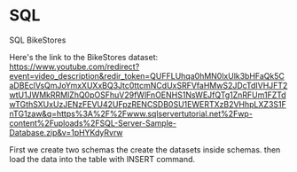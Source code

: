# SQL
SQL BikeStores 

Here's the link to the BikeStores dataset: 
https://www.youtube.com/redirect?event=video_description&redir_token=QUFFLUhqa0hMN0lxUlk3bHFaQk5CaDBEclVsQmJoYmxXUXxBQ3Jtc0ttcmNCdUxSRFVfaHMwS2JDcTdIVHJFT2wtU1JWMkRRMlZhQ0pOSFhuV29fWlFnOENHS1NsWEJfQTg1ZnRFUm1FZTdwTGthSXUxUzJENzFEVU42UFpzRENCSDB0SU1EWERTXzB2VHhpLXZ3S1FnTG1zaw&q=https%3A%2F%2Fwww.sqlservertutorial.net%2Fwp-content%2Fuploads%2FSQL-Server-Sample-Database.zip&v=1pHYKdyRvrw

First we create two schemas the create the datasets inside schemas. then load the data into the table with INSERT command. 

